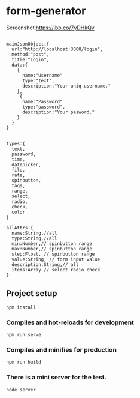 # form-generator
Screenshot:https://ibb.co/7yDHkQv

``` 

mainJsonObject:{
  url:"http://localhost:3000/login",
  method:"post",
  title:"Login",
  data:{
    {
      name:"Username"
      type:"text",
      description:"Your uniq username."
    },
     {
      name:"Password"
      type:"password",
      description:"Your pasword."
    }
  }
}


types:{
  text,
  password,
  time,
  datepicker,
  file,
  rate,
  spinbutton,
  tags,
  range,
  select,
  radio,
  check,
  color
}

allAttrs:{
  name:String,//all
  type:String,//all
  min:Number,// spinbutton range
  max:Number,// spinbutton range
  step:Float, // spinbutton range
  value:String, // form input value
  description:String,// all
  items:Array // select radio check
}

```


## Project setup
```
npm install
```
### Compiles and hot-reloads for development
```
npm run serve
```

### Compiles and minifies for production
```
npm run build
```
### There is a mini server for the test.
```
node server
```

